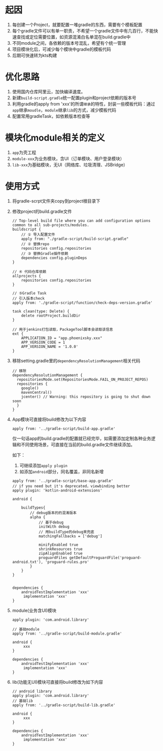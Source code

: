 # 起因

1. 每创建一个Project，就要配置一堆gradle的东西，需要有个模板配置
2. 每个gradle文件可以有单一职责，不希望一个gradle文件中有几百行，不能快速查找或定位需要位置，如资源混淆白名单混在build.gradle中
3. 不同module之间，各依赖的版本号混乱，希望有个统一管理
4. 项目模块化后，可减少每个模块中gradle的模板代码
5. 后期可快速转为kts构建

# 优化思路

1. 使用国内仓库阿里云，加快编译速度。
2. 新建`build-script.gradle`统一配置plugin和project依赖的版本号
3. 利用gradle的apply from 'xxx'的所谓`继承`的特性，封装一些模板代码：通过`app`继承`moudle`，`module`继承`lib`的方式，减少模板代码
4. 配置常用gradleTask，如依赖版本检查等

# 模块化module相关的定义

1. `app`为壳工程
2. `module-xxx`为业务模块，含UI（订单模块、用户登录模块）
3. `lib-xxx`为基础模块，无UI（网络库、垃圾清理、JSBridge）

# 使用方式

1. 将gradle-scrpt文件夹copy到project根目录下

2. 修改project的build.gradle文件

   ```
   // Top-level build file where you can add configuration options common to all sub-projects/modules.
   buildscript {
       // ① 导入配置文件
       apply from: "./gradle-script/build-script.gradle"
       // ② 替换repo
       repositories config.repositories
       // ③ 替换Gradle插件依赖
       dependencies config.pluginDeps
   }
   
   // ④ 代码仓库依赖
   allprojects {
       repositories config.repositories
   }
   
   // ⑤Gradle Task
   // 引入版本check
   apply from: './gradle-script/function/check-deps-version.gradle'
   
   task clean(type: Delete) {
       delete rootProject.buildDir
   }
   
   // 用于jenkins打包读取，PackageTool脚本会读取该信息
   ext {
       APPLICATION_ID = "app.phoenixsky.xxx"
       APP_VERSION_CODE = 1
       APP_VERSION_NAME = '1.0.0'
   }
   ```

3. 移除setting.gradle里的`dependencyResolutionManagement`相关代码

   ```
   // 移除
   dependencyResolutionManagement {
     repositoriesMode.set(RepositoriesMode.FAIL_ON_PROJECT_REPOS)
     repositories {
       google()
       mavenCentral()
       jcenter() // Warning: this repository is going to shut down soon
     }
   }
   ```



4. App模块可直接将build修改为以下内容

   ```
   apply from: '../gradle-script/build-app.gradle'
   ```

   仅一句话app的build.gradle的配置就已经完毕，如需要添加定制各种业务逻辑和不同使用场景，可直接在当前的build.gradle文件继续添加。

   如下：

    1. 可继续添加`apply plugin`
    2. 如添加`android`部分，同名覆盖，非同名新增

   ```
   apply from: '../gradle-script/base-app.gradle'
   // if you need but it's deprecated，viewbinding better
   apply plugin: 'kotlin-android-extensions'
   
   android {
   
       buildTypes{
           // debug版本的的混淆版本
           alpha {
               // 基于debug
               initWith debug
               // 用buildType的debug来兜底
               matchingFallbacks = ['debug']
   
               minifyEnabled true
               shrinkResources true
               zipAlignEnabled true
               proguardFiles getDefaultProguardFile('proguard-android.txt'), 'proguard-rules.pro'
           }
       }
   }
   
   
   dependencies {
       androidTestImplementation 'xxx'
   		implementation 'xxx'
   }
   ```



5. module(业务含UI)模块

   ```
   apply plugin: 'com.android.library'
   
   // 基础module
   apply from: '../gradle-script/build-module.gradle'
   
   android {
   		xxx
   }
   
   dependencies {
       androidTestImplementation 'xxx'
   		implementation 'xxx'
   }
   ```



6. lib(功能无UI)模块可直接将build修改为如下内容

   ```
   // android library
   apply plugin: 'com.android.library'
   // 基础lib
   apply from: '../gradle-script/build-lib.gradle'
   
   android {
   		xxx
   }
   
   dependencies {
       androidTestImplementation 'xxx'
   		implementation 'xxx'
   }
   ```

   